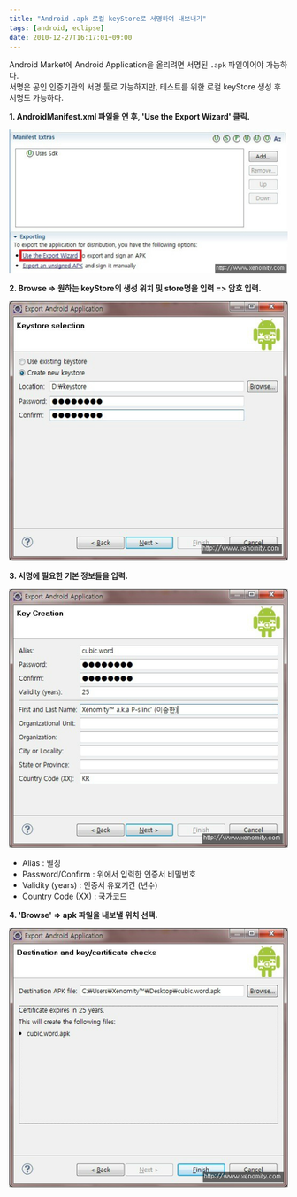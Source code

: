 ```yaml
---
title: "Android .apk 로컬 keyStore로 서명하여 내보내기"
tags: [android, eclipse]
date: 2010-12-27T16:17:01+09:00
---
```


Android Market에 Android Application을 올리려면 서명된 `.apk` 파일이어야 가능하다.  
서명은 공인 인증기관의 서명 툴로 가능하지만, 테스트를 위한 로컬 keyStore 생성 후 서명도 가능하다.  
  
**1. AndroidManifest.xml 파일을 연 후, 'Use the Export Wizard' 클릭.**

![Step 1](/assets/image/2010-12-27-201011231133.jpg)
  
**2. Browse =\> 원하는 keyStore의 생성 위치 및 store명을 입력 =\> 암호 입력.**

![Step 2](/assets/image/2010-12-27-201011231134.jpg)
  
**3. 서명에 필요한 기본 정보들을 입력.**

![Step 3](/assets/image/2010-12-27-201011231137.jpg)
  
 - Alias : 별칭  
 - Password/Confirm : 위에서 입력한 인증서 비밀번호  
 - Validity (years) : 인증서 유효기간 (년수)  
 - Country Code (XX) : 국가코드  
  
**4. 'Browse' =\> apk 파일을 내보낼 위치 선택.**

![Step 4](/assets/image/2010-12-27-201011231138.jpg)
